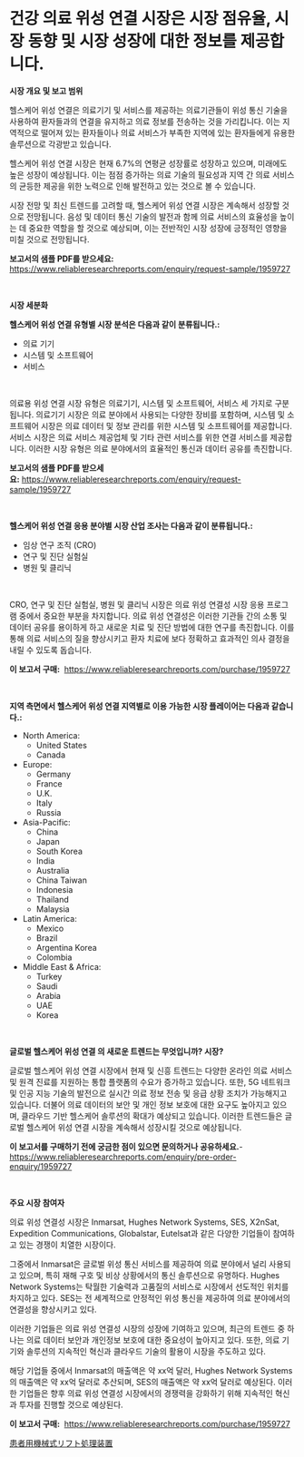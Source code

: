 <p><h1>건강 의료 위성 연결 시장은 시장 점유율, 시장 동향 및 시장 성장에 대한 정보를 제공합니다.</h1></p><p><strong>시장 개요 및 보고 범위</strong></p>
<p><p>헬스케어 위성 연결은 의료기기 및 서비스를 제공하는 의료기관들이 위성 통신 기술을 사용하여 환자들과의 연결을 유지하고 의료 정보를 전송하는 것을 가리킵니다. 이는 지역적으로 떨어져 있는 환자들이나 의료 서비스가 부족한 지역에 있는 환자들에게 유용한 솔루션으로 각광받고 있습니다. </p><p>헬스케어 위성 연결 시장은 현재 6.7%의 연평균 성장률로 성장하고 있으며, 미래에도 높은 성장이 예상됩니다. 이는 점점 증가하는 의료 기술의 필요성과 지역 간 의료 서비스의 균등한 제공을 위한 노력으로 인해 발전하고 있는 것으로 볼 수 있습니다. </p><p>시장 전망 및 최신 트렌드를 고려할 때, 헬스케어 위성 연결 시장은 계속해서 성장할 것으로 전망됩니다. 음성 및 데이터 통신 기술의 발전과 함께 의료 서비스의 효율성을 높이는 데 중요한 역할을 할 것으로 예상되며, 이는 전반적인 시장 성장에 긍정적인 영향을 미칠 것으로 전망됩니다.</p></p>
<p><strong>보고서의 샘플 PDF를 받으세요:</strong> <a href="https://www.reliableresearchreports.com/enquiry/request-sample/1959727">https://www.reliableresearchreports.com/enquiry/request-sample/1959727</a></p>
<p>&nbsp;</p>
<p><strong>시장 세분화</strong></p>
<p><strong>헬스케어 위성 연결 유형별 시장 분석은 다음과 같이 분류됩니다.:</strong></p>
<p><ul><li>의료 기기</li><li>시스템 및 소프트웨어</li><li>서비스</li></ul></p>
<p>&nbsp;</p>
<p><p>의료용 위성 연결 시장 유형은 의료기기, 시스템 및 소프트웨어, 서비스 세 가지로 구분됩니다. 의료기기 시장은 의료 분야에서 사용되는 다양한 장비를 포함하며, 시스템 및 소프트웨어 시장은 의료 데이터 및 정보 관리를 위한 시스템 및 소프트웨어를 제공합니다. 서비스 시장은 의료 서비스 제공업체 및 기타 관련 서비스를 위한 연결 서비스를 제공합니다. 이러한 시장 유형은 의료 분야에서의 효율적인 통신과 데이터 공유를 촉진합니다.</p></p>
<p><strong>보고서의 샘플 PDF를 받으세요:</strong>&nbsp;<a href="https://www.reliableresearchreports.com/enquiry/request-sample/1959727">https://www.reliableresearchreports.com/enquiry/request-sample/1959727</a></p>
<p>&nbsp;</p>
<p><strong> 헬스케어 위성 연결 응용 분야별 시장 산업 조사는 다음과 같이 분류됩니다.:</strong></p>
<p><ul><li>임상 연구 조직 (CRO)</li><li>연구 및 진단 실험실</li><li>병원 및 클리닉</li></ul></p>
<p>&nbsp;</p>
<p><p>CRO, 연구 및 진단 실험실, 병원 및 클리닉 시장은 의료 위성 연결성 시장 응용 프로그램 중에서 중요한 부분을 차지합니다. 의료 위성 연결성은 이러한 기관들 간의 소통 및 데이터 공유를 용이하게 하고 새로운 치료 및 진단 방법에 대한 연구를 촉진합니다. 이를 통해 의료 서비스의 질을 향상시키고 환자 치료에 보다 정확하고 효과적인 의사 결정을 내릴 수 있도록 돕습니다.</p></p>
<p><strong>이 보고서 구매:</strong>&nbsp; <a href="https://www.reliableresearchreports.com/purchase/1959727">https://www.reliableresearchreports.com/purchase/1959727</a></p>
<p>&nbsp;</p>
<p><strong>지역 측면에서 헬스케어 위성 연결 지역별로 이용 가능한 시장 플레이어는 다음과 같습니다.:</strong></p>
<p><ul>
    <li>
        North America:
        <ul>
            <li>United States</li>
            <li>Canada</li>
        </ul>
    </li>
    <li>
        Europe:
        <ul>
            <li>Germany</li>
            <li>France</li>
            <li>U.K.</li>
            <li>Italy</li>
            <li>Russia</li>
        </ul>
    </li>
    <li>
        Asia-Pacific:
        <ul>
            <li>China</li>
            <li>Japan</li>
            <li>South Korea</li>
            <li>India</li>
            <li>Australia</li>
            <li>China Taiwan</li>
            <li>Indonesia</li>
            <li>Thailand</li>
            <li>Malaysia</li>
        </ul>
    </li>
    <li>
        Latin America:
        <ul>
            <li>Mexico</li>
            <li>Brazil</li>
            <li>Argentina Korea</li>
            <li>Colombia</li>
        </ul>
    </li>
    <li>
        Middle East & Africa:
        <ul>
            <li>Turkey</li>
            <li>Saudi</li>
            <li>Arabia</li>
            <li>UAE</li>
            <li>Korea</li>
        </ul>
    </li>
    </ul></p>
<p>&nbsp;</p>
<p><strong>글로벌 헬스케어 위성 연결 의 새로운 트렌드는 무엇입니까? 시장?</strong></p>
<p><p>글로벌 헬스케어 위성 연결 시장에서 현재 및 신흥 트렌드는 다양한 온라인 의료 서비스 및 원격 진료를 지원하는 통합 플랫폼의 수요가 증가하고 있습니다. 또한, 5G 네트워크 및 인공 지능 기술의 발전으로 실시간 의료 정보 전송 및 응급 상황 조치가 가능해지고 있습니다. 더불어 의료 데이터의 보안 및 개인 정보 보호에 대한 요구도 높아지고 있으며, 클라우드 기반 헬스케어 솔루션의 확대가 예상되고 있습니다. 이러한 트렌드들은 글로벌 헬스케어 위성 연결 시장을 계속해서 성장시킬 것으로 예상됩니다.</p></p>
<p><strong>이 보고서를 구매하기 전에 궁금한 점이 있으면 문의하거나 공유하세요.</strong>- <a href="https://www.reliableresearchreports.com/enquiry/pre-order-enquiry/1959727">https://www.reliableresearchreports.com/enquiry/pre-order-enquiry/1959727</a></p>
<p>&nbsp;</p>
<p><strong>주요 시장 참여자</strong></p>
<p><p>의료 위성 연결성 시장은 Inmarsat, Hughes Network Systems, SES, X2nSat, Expedition Communications, Globalstar, Eutelsat과 같은 다양한 기업들이 참여하고 있는 경쟁이 치열한 시장이다. </p><p>그중에서 Inmarsat은 글로벌 위성 통신 서비스를 제공하여 의료 분야에서 널리 사용되고 있으며, 특히 재해 구호 및 비상 상황에서의 통신 솔루션으로 유명하다. Hughes Network Systems는 탁월한 기술력과 고품질의 서비스로 시장에서 선도적인 위치를 차지하고 있다. SES는 전 세계적으로 안정적인 위성 통신을 제공하여 의료 분야에서의 연결성을 향상시키고 있다.</p><p>이러한 기업들은 의료 위성 연결성 시장의 성장에 기여하고 있으며, 최근의 트렌드 중 하나는 의료 데이터 보안과 개인정보 보호에 대한 중요성이 높아지고 있다. 또한, 의료 기기와 솔루션의 지속적인 혁신과 클라우드 기술의 활용이 시장을 주도하고 있다.</p><p>해당 기업들 중에서 Inmarsat의 매출액은 약 xx억 달러, Hughes Network Systems의 매출액은 약 xx억 달러로 추산되며, SES의 매출액은 약 xx억 달러로 예상된다. 이러한 기업들은 향후 의료 위성 연결성 시장에서의 경쟁력을 강화하기 위해 지속적인 혁신과 투자를 진행할 것으로 예상된다.</p></p>
<p><strong>이 보고서 구매:</strong>&nbsp;&nbsp;<a href="https://www.reliableresearchreports.com/purchase/1959727">https://www.reliableresearchreports.com/purchase/1959727</a></p>
<p><p><a href="https://github.com/ppmazlotr77499/Market-Research-Report-List-1/blob/main/87558539338.md">患者用機械式リフト処理装置</a></p></p>
